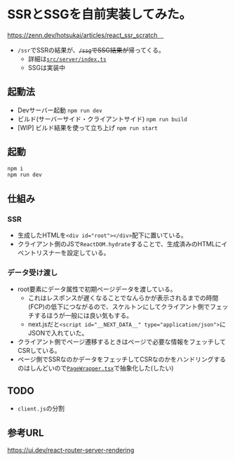 


# SSRとSSGを自前実装してみた。
https://zenn.dev/hotsukai/articles/react_ssr_scratch　

- `/ssr`でSSRの結果が、~~`/ssg`でSSG結果が~~帰ってくる。
  - 詳細は[`src/server/index.ts`](/src/server/index.ts)
  - SSGは実装中

## 起動法
- Devサーバー起動 `npm run dev`
- ビルド(サーバーサイド・クライアントサイド) `npm run build`
- [WIP] ビルド結果を使って立ち上げ `npm run start`

## 起動
```sh
npm i
npm run dev
```

## 仕組み
### SSR
- 生成したHTMLを`<div id="root"></div>`配下に置いている。
- クライアント側のJSで`ReactDOM.hydrate`することで、生成済みのHTMLにイベントリスナーを設定している。

### データ受け渡し
- root要素にデータ属性で初期ページデータを渡している。
  - これはレスポンスが遅くなることでなんらかが表示されるまでの時間(FCP)の低下につながるので、スケルトンにしてクライアント側でフェッチするほうが一般には良い気もする。
  - next.jsだと`<script id="__NEXT_DATA__" type="application/json">`にJSONで入れていた。
- クライアント側でページ遷移するときはページで必要な情報をフェッチしてCSRしている。
- ページ側でSSRなのかデータをフェッチしてCSRなのかをハンドリングするのはしんどいので[`PageWrapper.tsx`](/src/client/PageWrapper.tsx)で抽象化した(したい)

## TODO
- `client.js`の分割


## 参考URL
https://ui.dev/react-router-server-rendering
